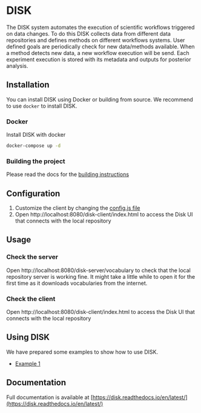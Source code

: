 
# DISK

The DISK system automates the execution of scientific workflows triggered 
on data changes. To do this DISK collects data from different data repositories
and defines methods on different workflows systems. User defined goals are 
periodically check for new data/methods available. When a method detects new data,
a new workflow execution will be send. Each experiment execution is stored with its
metadata and outputs for posterior analysis.

## Installation

You can install DISK using Docker or building from source.
We recommend to use `docker` to install DISK. 


### Docker

Install DISK with docker

```bash
docker-compose up -d
```

### Building the project

Please read the docs for the [building instructions](./building.md)

## Configuration

1. Customize the client by changing the [config.js file](./config.js)
2. Open http://localhost:8080/disk-client/index.html to access the Disk UI that connects with the local repository

## Usage

### Check the server

Open http://localhost:8080/disk-server/vocabulary to check that the local repository server is working fine. It might take a little while to open it for the first time as it downloads vocabularies from the internet.

### Check the client

Open http://localhost:8080/disk-client/index.html to access the Disk UI that connects with the local repository

## Using DISK

We have prepared some examples to show how to use DISK.

- [Example 1](./docs/example1.md)


## Documentation

Full documentation is available at [https://disk.readthedocs.io/en/latest/](https://disk.readthedocs.io/en/latest/)